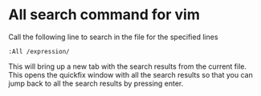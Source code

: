 # All search command for vim

Call the following line to search in the file for the specified lines

```vim
:All /expression/
```

This will bring up a new tab with the search results from the current file.
This opens the quickfix window with all the search results so that you can jump
back to all the search results by pressing enter.
